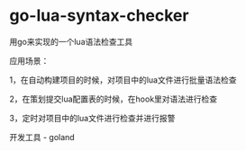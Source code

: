 # go-lua-syntax-checker
用go来实现的一个lua语法检查工具

应用场景：

1，在自动构建项目的时候，对项目中的lua文件进行批量语法检查

2，在策划提交lua配置表的时候，在hook里对语法进行检查

3，定时对项目中的lua文件进行检查并进行报警

开发工具 - goland
